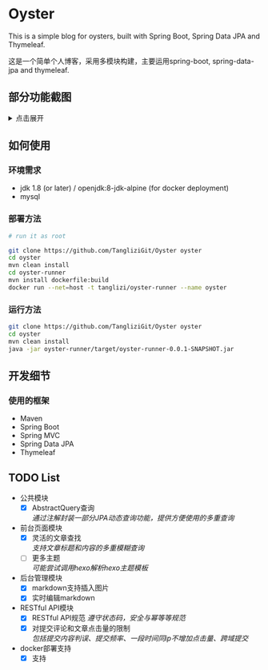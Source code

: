 # Oyster  

This is a simple blog for oysters, built with Spring Boot, Spring Data JPA and Thymeleaf.

这是一个简单个人博客，采用多模块构建，主要运用spring-boot, spring-data-jpa and thymeleaf.

## 部分功能截图

<details>
<summary>点击展开</summary>

![](https://s2.ax1x.com/2019/08/18/mMcQJS.png)
![](https://s2.ax1x.com/2019/08/18/mMcMi8.png)
![](https://s2.ax1x.com/2019/08/18/mMclRg.png)
</details>

## 如何使用

### 环境需求

- jdk 1.8 (or later) / openjdk:8-jdk-alpine (for docker deployment)
- mysql

### 部署方法

```bash
# run it as root

git clone https://github.com/TangliziGit/Oyster oyster
cd oyster
mvn clean install
cd oyster-runner
mvn install dockerfile:build
docker run --net=host -t tanglizi/oyster-runner --name oyster
```

### 运行方法

```bash
git clone https://github.com/TangliziGit/Oyster oyster
cd oyster
mvn clean install
java -jar oyster-runner/target/oyster-runner-0.0.1-SNAPSHOT.jar
```

## 开发细节

### 使用的框架

- Maven
- Spring Boot
- Spring MVC
- Spring Data JPA
- Thymeleaf

## TODO List

- 公共模块
    - [x] AbstractQuery查询  
        *通过注解封装一部分JPA动态查询功能，提供方便使用的多重查询*
- 前台页面模块
    - [x] 灵活的文章查找  
        *支持文章标题和内容的多重模糊查询*
    - [ ] 更多主题  
        *可能尝试调用hexo解析hexo主题模板*
- 后台管理模块
    - [x] markdown支持插入图片
    - [x] 实时编辑markdown  
- RESTful API模块
    - [x] RESTful API规范
        *遵守状态码，安全与幂等等规范*
    - [x] 对提交评论和文章点击量的限制  
        *包括提交内容判误、提交频率、一段时间同ip不增加点击量、跨域提交*
- docker部署支持
    - [x] 支持
